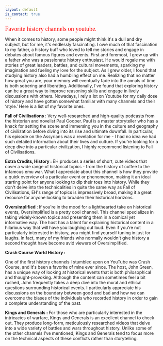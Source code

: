 ```yaml
---
layout: default
is_contact: true
---
```


<span style="color:red;font-family:verdana;font-size:20px"> Favorite history channels on youtube. </span>

When it comes to history, some people might think it's a dull and dry subject, but for me, it's endlessly fascinating. I owe much of that fascination to my father, a history buff who loved to tell me stories and engage in debates about famous figures and events. First and foremost, I grew up with a father who was a passionate history enthusiast. He would regale me with stories of great leaders, battles, and cultural movements, sparking my imagination and fueling my love for the subject. As I grew older, I found that studying history also had a humbling effect on me. Realizing that no matter how great you are, your memory will eventually fade into the annals of time is both sobering and liberating.  Additionally, I've found that exploring history can be a great way to improve reasoning skills and engage in lively discussions with others. Nowadays, I rely a lot on Youtube for my daily dose of history and have gotten somewhat familiar with many channels and their ‘style.’ Here is a list of my favorite ones.

<b>Fall of Civilisations : </b>
Very well-researched and high-quality podcasts from the historian and novelist Paul Cooper. Paul is a master storyteller who has a knack for setting the scene and immersing you in the culture and geography of civilization before diving into its rise and ultimate downfall. In particular, his episode on the Assyrians was a revelation for me - I had no idea we had such detailed information about their lives and culture. If you're looking for a deep dive into a particular civilization, I highly recommend listening to Fall of Civilisations.

<b>Extra Credits, History : </b>
EH produces a series of short, cute videos that cover a wide range of historical topics - from the history of coffee to the infamous emu war. What I appreciate about this channel is how they provide a quick overview of a particular event or phenomenon, making it an ideal starting point for anyone looking to dip their toes into history. While they don't delve into the technicalities in quite the same way as Fall of Civilisations, EH's range of topics is impressively broad, making it a great resource for anyone looking to broaden their historical horizons.

<b>Oversimplified : </b>
If you're in the mood for a lighthearted take on historical events, Oversimplified is a pretty cool channel. This channel specializes in taking widely-known topics and presenting them in a comical yet informative way. The host has a talent for explaining historical content in a hilarious way that will have you laughing out loud. Even if you're not particularly interested in history, you might find yourself tuning in just for laughs. In fact, many of my friends who normally wouldn't give history a second thought have become avid viewers of Oversimplified.

<b>Crash Course World History : </b>

One of the first history channels I stumbled upon on YouTube was Crash Course, and it's been a favorite of mine ever since. The host, John Green, has a unique way of looking at historical events that is both philosophical and thought-provoking. Although the content can sometimes feel a bit rushed, John frequently takes a deep dive into the moral and ethical questions surrounding historical events. I particularly appreciate his discussions on the boundary between good and bad and how we can overcome the biases of the individuals who recorded history in order to gain a complete understanding of the past.

<b>Kings and Generals : </b>
For those who are particularly interested in the intricacies of warfare, Kings and Generals is an excellent channel to check out. They produce long-form, meticulously researched videos that delve into a wide variety of battles and wars throughout history. Unlike some of the other channels I've mentioned, Kings and Generals tend to focus more on the technical aspects of these conflicts rather than storytelling. 

